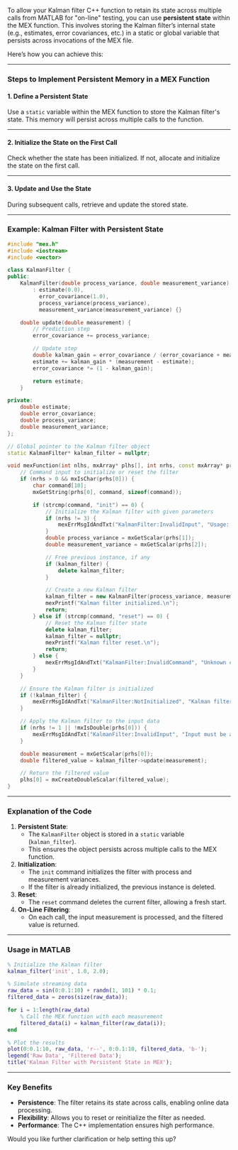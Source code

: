 To allow your Kalman filter C++ function to retain its state across multiple calls from MATLAB for "on-line" testing, you can use **persistent state** within the MEX function. This involves storing the Kalman filter’s internal state (e.g., estimates, error covariances, etc.) in a static or global variable that persists across invocations of the MEX file.

Here’s how you can achieve this:

------

### Steps to Implement Persistent Memory in a MEX Function

#### 1. **Define a Persistent State**

Use a `static` variable within the MEX function to store the Kalman filter's state. This memory will persist across multiple calls to the function.

------

#### 2. **Initialize the State on the First Call**

Check whether the state has been initialized. If not, allocate and initialize the state on the first call.

------

#### 3. **Update and Use the State**

During subsequent calls, retrieve and update the stored state.

------

### Example: Kalman Filter with Persistent State

```cpp
#include "mex.h"
#include <iostream>
#include <vector>

class KalmanFilter {
public:
    KalmanFilter(double process_variance, double measurement_variance)
        : estimate(0.0),
          error_covariance(1.0),
          process_variance(process_variance),
          measurement_variance(measurement_variance) {}

    double update(double measurement) {
        // Prediction step
        error_covariance += process_variance;

        // Update step
        double kalman_gain = error_covariance / (error_covariance + measurement_variance);
        estimate += kalman_gain * (measurement - estimate);
        error_covariance *= (1 - kalman_gain);

        return estimate;
    }

private:
    double estimate;
    double error_covariance;
    double process_variance;
    double measurement_variance;
};

// Global pointer to the Kalman filter object
static KalmanFilter* kalman_filter = nullptr;

void mexFunction(int nlhs, mxArray* plhs[], int nrhs, const mxArray* prhs[]) {
    // Command input to initialize or reset the filter
    if (nrhs > 0 && mxIsChar(prhs[0])) {
        char command[10];
        mxGetString(prhs[0], command, sizeof(command));

        if (strcmp(command, "init") == 0) {
            // Initialize the Kalman filter with given parameters
            if (nrhs != 3) {
                mexErrMsgIdAndTxt("KalmanFilter:InvalidInput", "Usage: kalman_filter('init', process_variance, measurement_variance)");
            }
            double process_variance = mxGetScalar(prhs[1]);
            double measurement_variance = mxGetScalar(prhs[2]);

            // Free previous instance, if any
            if (kalman_filter) {
                delete kalman_filter;
            }

            // Create a new Kalman filter
            kalman_filter = new KalmanFilter(process_variance, measurement_variance);
            mexPrintf("Kalman filter initialized.\n");
            return;
        } else if (strcmp(command, "reset") == 0) {
            // Reset the Kalman filter state
            delete kalman_filter;
            kalman_filter = nullptr;
            mexPrintf("Kalman filter reset.\n");
            return;
        } else {
            mexErrMsgIdAndTxt("KalmanFilter:InvalidCommand", "Unknown command. Use 'init' or 'reset'.");
        }
    }

    // Ensure the Kalman filter is initialized
    if (!kalman_filter) {
        mexErrMsgIdAndTxt("KalmanFilter:NotInitialized", "Kalman filter not initialized. Use 'init' command first.");
    }

    // Apply the Kalman filter to the input data
    if (nrhs != 1 || !mxIsDouble(prhs[0])) {
        mexErrMsgIdAndTxt("KalmanFilter:InvalidInput", "Input must be a double scalar.");
    }

    double measurement = mxGetScalar(prhs[0]);
    double filtered_value = kalman_filter->update(measurement);

    // Return the filtered value
    plhs[0] = mxCreateDoubleScalar(filtered_value);
}
```

------

### Explanation of the Code

1. **Persistent State**:
   - The `KalmanFilter` object is stored in a `static` variable (`kalman_filter`).
   - This ensures the object persists across multiple calls to the MEX function.
2. **Initialization**:
   - The `init` command initializes the filter with process and measurement variances.
   - If the filter is already initialized, the previous instance is deleted.
3. **Reset**:
   - The `reset` command deletes the current filter, allowing a fresh start.
4. **On-Line Filtering**:
   - On each call, the input measurement is processed, and the filtered value is returned.

------

### Usage in MATLAB

```matlab
% Initialize the Kalman filter
kalman_filter('init', 1.0, 2.0);

% Simulate streaming data
raw_data = sin(0:0.1:10) + randn(1, 101) * 0.1;
filtered_data = zeros(size(raw_data));

for i = 1:length(raw_data)
    % Call the MEX function with each measurement
    filtered_data(i) = kalman_filter(raw_data(i));
end

% Plot the results
plot(0:0.1:10, raw_data, 'r--', 0:0.1:10, filtered_data, 'b-');
legend('Raw Data', 'Filtered Data');
title('Kalman Filter with Persistent State in MEX');
```

------

### Key Benefits

- **Persistence**: The filter retains its state across calls, enabling online data processing.
- **Flexibility**: Allows you to reset or reinitialize the filter as needed.
- **Performance**: The C++ implementation ensures high performance.

Would you like further clarification or help setting this up?